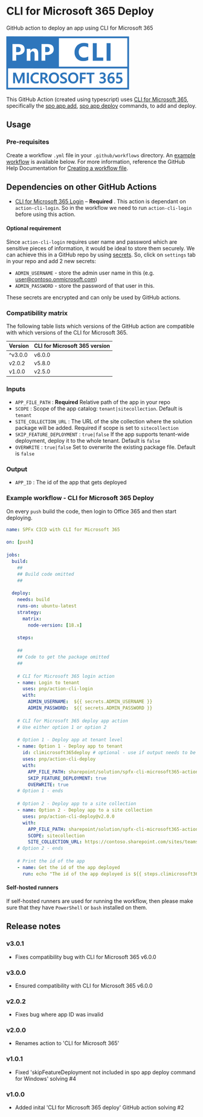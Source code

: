 # CLI for Microsoft 365 Deploy
GitHub action to deploy an app using CLI for Microsoft 365

![CLI for Microsoft 365 Deploy App](./images/pnp-cli-microsoft365-blue.svg)

This GitHub Action (created using typescript) uses [CLI for Microsoft 365](https://pnp.github.io/cli-microsoft365/), specifically the [spo app add](https://pnp.github.io/cli-microsoft365/cmd/spo/app/app-add/), [spo app deploy](https://pnp.github.io/cli-microsoft365/cmd/spo/app/app-deploy/) commands, to add and deploy.

## Usage
### Pre-requisites
Create a workflow `.yml` file in your `.github/workflows` directory. An [example workflow](#example-workflow---cli-for-microsoft-365-deploy) is available below. For more information, reference the GitHub Help Documentation for [Creating a workflow file](https://help.github.com/en/articles/configuring-a-workflow#creating-a-workflow-file).

## Dependencies on other GitHub Actions

- [CLI for Microsoft 365 Login](https://github.com/pnp/action-cli-login) – **Required** . This action is dependant on `action-cli-login`. So in the workflow we need to run  `action-cli-login` before using this action.

#### Optional requirement
Since `action-cli-login` requires user name and password which are sensitive pieces of information, it would be ideal to store them securely. We can achieve this in a GitHub repo by using [secrets](https://help.github.com/en/actions/automating-your-workflow-with-github-actions/creating-and-using-encrypted-secrets). So, click on `settings` tab in your repo and add 2 new secrets:
- `ADMIN_USERNAME` - store the admin user name in this (e.g. user@contoso.onmicrosoft.com)
- `ADMIN_PASSWORD` - store the password of that user in this.

These secrets are encrypted and can only be used by GitHub actions.

### Compatibility matrix

The following table lists which versions of the GitHub action are compatible with which versions of the CLI for Microsoft 365.

Version | CLI for Microsoft 365 version
--- | ---
^v3.0.0 | v6.0.0
v2.0.2 | v5.8.0
v1.0.0 | v2.5.0

### Inputs
- `APP_FILE_PATH` : **Required** Relative path of the app in your repo
- `SCOPE` : Scope of the app catalog: `tenant|sitecollection`. Default is `tenant`
- `SITE_COLLECTION_URL` : The URL of the site collection where the solution package will be added. Required if scope is set to `sitecollection`
- `SKIP_FEATURE_DEPLOYMENT` : `true|false` If the app supports tenant-wide deployment, deploy it to the whole tenant. Default is `false`
- `OVERWRITE` : `true|false` Set to overwrite the existing package file. Default is `false`

### Output
- `APP_ID` : The id of the app that gets deployed

### Example workflow - CLI for Microsoft 365 Deploy
On every `push` build the code, then login to Office 365 and then start deploying.

```yaml
name: SPFx CICD with CLI for Microsoft 365

on: [push]

jobs:
  build:
    ##
    ## Build code omitted
    ##
        
  deploy:
    needs: build
    runs-on: ubuntu-latest
    strategy:
      matrix:
        node-version: [18.x]
    
    steps:
    
    ##
    ## Code to get the package omitted
    ##

    # CLI for Microsoft 365 login action
    - name: Login to tenant
      uses: pnp/action-cli-login
      with:
        ADMIN_USERNAME:  ${{ secrets.ADMIN_USERNAME }}
        ADMIN_PASSWORD:  ${{ secrets.ADMIN_PASSWORD }}
    
    # CLI for Microsoft 365 deploy app action
    # Use either option 1 or option 2
    
    # Option 1 - Deploy app at tenant level
    - name: Option 1 - Deploy app to tenant
      id: climicrosoft365deploy # optional - use if output needs to be used
      uses: pnp/action-cli-deploy
      with:
        APP_FILE_PATH: sharepoint/solution/spfx-cli-microsoft365-action.sppkg
        SKIP_FEATURE_DEPLOYMENT: true
        OVERWRITE: true
    # Option 1 - ends
     
    # Option 2 - Deploy app to a site collection
    - name: Option 2 - Deploy app to a site collection
      uses: pnp/action-cli-deploy@v2.0.0
      with:
        APP_FILE_PATH: sharepoint/solution/spfx-cli-microsoft365-action.sppkg
        SCOPE: sitecollection
        SITE_COLLECTION_URL: https://contoso.sharepoint.com/sites/teamsite
    # Option 2 - ends

    # Print the id of the app
    - name: Get the id of the app deployed
      run: echo "The id of the app deployed is ${{ steps.climicrosoft365deploy.outputs.APP_ID }}"
```

#### Self-hosted runners
If self-hosted runners are used for running the workflow, then please make sure that they have `PowerShell` or `bash` installed on them. 

## Release notes

### v3.0.1

- Fixes compatibility bug with CLI for Microsoft 365 v6.0.0

### v3.0.0

- Ensured compatibility with CLI for Microsoft 365 v6.0.0

### v2.0.2

- Fixes bug where app ID was invalid

### v2.0.0

- Renames action to 'CLI for Microsoft 365' 

### v1.0.1
- Fixed 'skipFeatureDeployment not included in spo app deploy command for Windows' solving #4

### v1.0.0
- Added inital 'CLI for Microsoft 365 deploy' GitHub action solving #2
